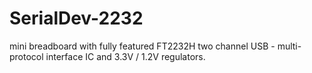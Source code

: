 # SerialDev-2232
mini breadboard with fully featured FT2232H two channel USB - multi-protocol interface IC and 3.3V / 1.2V regulators.
